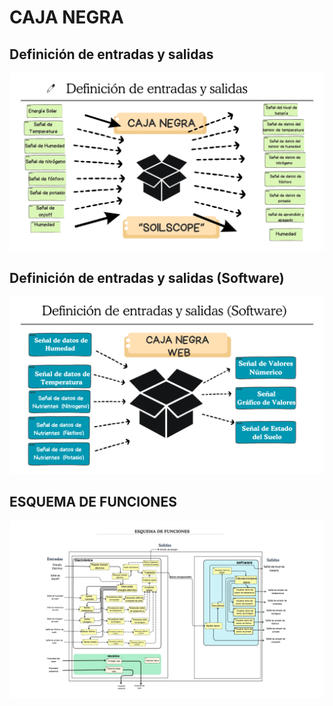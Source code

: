 # CAJA NEGRA
## Definición de entradas y salidas
![Caja](/Imagenes/final1.png)

## Definición de entradas y salidas (Software)
![Caja](/Imagenes/final2.png)

## ESQUEMA DE FUNCIONES
![Caja](/Imagenes/final3.png)
